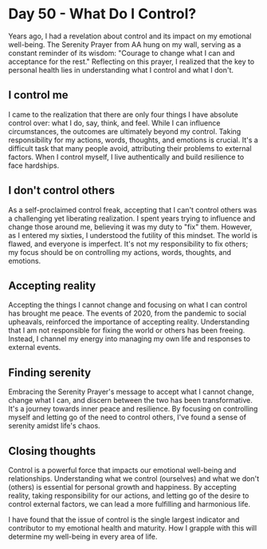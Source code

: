 # Day 50 - What Do I Control?

Years ago, I had a revelation about control and its impact on my emotional well-being. The Serenity
Prayer from AA hung on my wall, serving as a constant reminder of its wisdom: "Courage to change
what I can and acceptance for the rest." Reflecting on this prayer, I realized that the key to
personal health lies in understanding what I control and what I don't.

## I control me

I came to the realization that there are only four things I have absolute control over: what I do,
say, think, and feel. While I can influence circumstances, the outcomes are ultimately beyond my
control. Taking responsibility for my actions, words, thoughts, and emotions is crucial. It's a
difficult task that many people avoid, attributing their problems to external factors. When I
control myself, I live authentically and build resilience to face hardships.

## I don't control others

As a self-proclaimed control freak, accepting that I can't control others was a challenging yet
liberating realization. I spent years trying to influence and change those around me, believing it
was my duty to "fix" them. However, as I entered my sixties, I understood the futility of this
mindset. The world is flawed, and everyone is imperfect. It's not my responsibility to fix others;
my focus should be on controlling my actions, words, thoughts, and emotions.

## Accepting reality

Accepting the things I cannot change and focusing on what I can control has brought me peace. The
events of 2020, from the pandemic to social upheavals, reinforced the importance of accepting
reality. Understanding that I am not responsible for fixing the world or others has been freeing.
Instead, I channel my energy into managing my own life and responses to external events.

## Finding serenity

Embracing the Serenity Prayer's message to accept what I cannot change, change what I can, and
discern between the two has been transformative. It's a journey towards inner peace and resilience.
By focusing on controlling myself and letting go of the need to control others, I've found a sense
of serenity amidst life's chaos. 

## Closing thoughts

Control is a powerful force that impacts our emotional well-being and relationships. Understanding
what we control (ourselves) and what we don't (others) is essential for personal growth and
happiness. By accepting reality, taking responsibility for our actions, and letting go of the
desire to control external factors, we can lead a more fulfilling and harmonious life.

I have found that the issue of control is the single largest indicator and contributor to my emotional
health and maturity.  How I grapple with this will determine my well-being in every area of life.

